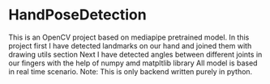 # HandPoseDetection
This is an OpenCV project based on mediapipe pretrained model.
In this project first I have detected landmarks on our hand and joined them with drawing utils section
Next I have detected angles between different joints in our fingers with the help of numpy amd matpltlib library
All model is based in real time scenario.
Note: This is only backend written purely in python.
